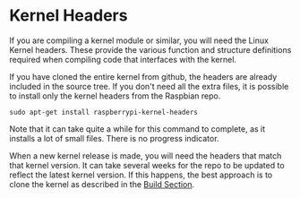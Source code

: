 # Kernel Headers

If you are compiling a kernel module or similar, you will need the Linux Kernel headers. These provide the various function and structure definitions required when compiling code that interfaces with the kernel.

If you have cloned the entire kernel from github, the headers are already included in the source tree. If you don't need all the extra files, it is possible to install only the kernel headers from the Raspbian repo.

```
sudo apt-get install raspberrypi-kernel-headers
```
Note that it can take quite a while for this command to complete, as it installs a lot of small files. There is no progress indicator.

When a new kernel release is made, you will need the headers that match that kernel version. It can take several weeks for the repo to be updated to reflect the latest kernel version. If this happens, the best approach is to clone the kernel as described in the [Build Section](../building).

